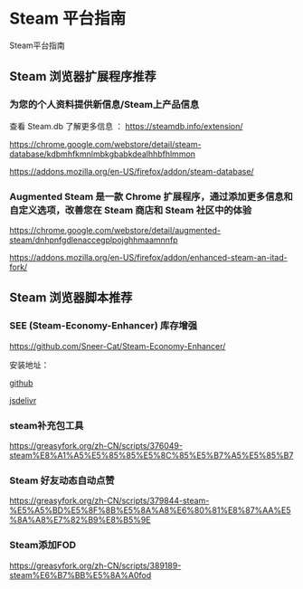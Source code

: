 # Steam 平台指南

Steam平台指南

## Steam 浏览器扩展程序推荐

### 为您的个人资料提供新信息/Steam上产品信息

查看 Steam.db 了解更多信息 ： <https://steamdb.info/extension/>

<https://chrome.google.com/webstore/detail/steam-database/kdbmhfkmnlmbkgbabkdealhhbfhlmmon>

<https://addons.mozilla.org/en-US/firefox/addon/steam-database/>

### Augmented Steam 是一款 Chrome 扩展程序，通过添加更多信息和自定义选项，改善您在 Steam 商店和 Steam 社区中的体验

<https://chrome.google.com/webstore/detail/augmented-steam/dnhpnfgdlenaccegplpojghhmaamnnfp>

<https://addons.mozilla.org/en-US/firefox/addon/enhanced-steam-an-itad-fork/>

## Steam 浏览器脚本推荐

### SEE (Steam-Economy-Enhancer) 库存增强

<https://github.com/Sneer-Cat/Steam-Economy-Enhancer/>

安装地址：

[github](https://github.com/Sneer-Cat/Steam-Economy-Enhancer/raw/master/code.user.js)

[jsdelivr](https://cdn.jsdelivr.net/gh/Sneer-Cat/Steam-Economy-Enhancer/code.user.js)

### steam补充包工具

<https://greasyfork.org/zh-CN/scripts/376049-steam%E8%A1%A5%E5%85%85%E5%8C%85%E5%B7%A5%E5%85%B7>

### Steam 好友动态自动点赞

<https://greasyfork.org/zh-CN/scripts/379844-steam-%E5%A5%BD%E5%8F%8B%E5%8A%A8%E6%80%81%E8%87%AA%E5%8A%A8%E7%82%B9%E8%B5%9E>

### Steam添加FOD

<https://greasyfork.org/zh-CN/scripts/389189-steam%E6%B7%BB%E5%8A%A0fod>
